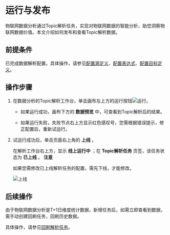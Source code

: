 运行与发布 
==========================

物联网数据分析通过Topic解析任务，实现对物联网数据的智能分析，助您洞察物联网数据价值。本文介绍如何发布和查看Topic解析数据。

前提条件 
-------------------------

已完成数据解析配置。具体操作，请参见[配置源定义](/cn.zh-CN/数据资产管理/Topic管理/配置数据解析/配置源定义.md)、[配置表达式](/cn.zh-CN/数据资产管理/Topic管理/配置数据解析/配置表达式.md)、[配置目标定义](/cn.zh-CN/数据资产管理/Topic管理/配置数据解析/配置目标定义.md)。

操作步骤 
-------------------------

1. 在数据分析的Topic解析工作台，单击画布左上方的运行按钮![运行](https://static-aliyun-doc.oss-accelerate.aliyuncs.com/assets/img/zh-CN/9286389061/p200435.png)。

   * 如果运行成功，画布下方的 **数据预览** 中，可查看到Topic解析后的结果。

     
   
   * 如果运行失败，失败节点右上方显示红色感叹号，您需根据错误提示，修正配置后，重新试运行。

     
   

   

2. 试运行成功后，单击页面右上角的 **上线** 。

   在解析工作台右上方，显示 **线上运行中** ；在 **Topic解析任务** 页签，该任务状态为 **已上线** 。
   **注意**

   如果您需修改已上线解析任务的配置，需先下线，才能修改。

   ![上线](https://static-aliyun-doc.oss-accelerate.aliyuncs.com/assets/img/zh-CN/9103070161/p224944.png)
   




后续操作 
-------------------------

由于物联网数据分析是T+1日维度统计数据，新增任务后，如需立即查看到数据，需手动创建回刷任务，回刷历史数据。

具体操作，请参见[回刷解析任务]()。
